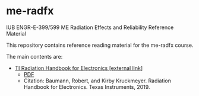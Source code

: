 # me-radfx
IUB ENGR-E-399/599 ME Radiation Effects and Reliability Reference Material

This repository contains reference reading material for the me-radfx course.

The main contents are:
* [TI Radiation Handbook for Electronics [external link]
](/https://www.ti.com/radbook)
     - [PDF](./radeffects_handbook_TI.pdf)
     - Citation: Baumann, Robert, and Kirby Kruckmeyer. Radiation Handbook for Electronics. Texas Instruments, 2019.